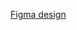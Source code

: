 [Figma design](https://www.figma.com/file/BU7yDg6MOVRsodnpFdXATx/Pikky?type=design&node-id=62-72&mode=design&t=bsOAQZn5tOxjNuZ9-0)
